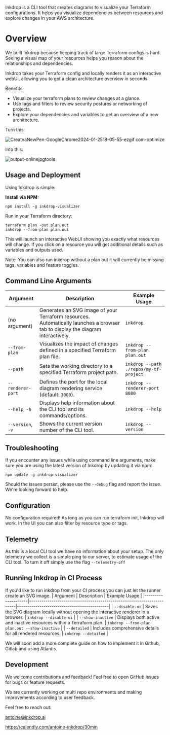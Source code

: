 Inkdrop is a CLI tool that creates diagrams to visualize your Terraform configurations.
It helps you visualize dependencies between resources and explore changes in your AWS architecture.

# Overview
We built Inkdrop because keeping track of large Terraform configs is hard. Seeing a visual map of your resources helps you reason about the relationships and dependencies.

Inkdrop takes your Terraform config and locally renders it as an interactive webUI, allowing you to get a clean architecture overview in seconds

Benefits:
- Visualize your terraform plans to review changes at a glance.
- Use tags and filters to review security postures or networking of projects.
- Explore your dependencies and variables to get an overview of a new architecture.

Turn this:

![CreateaNewPen-GoogleChrome2024-01-2518-05-55-ezgif com-optimize](https://github.com/inkdrop-org/inkdrop-visualizer/assets/86591160/073fbeb8-d67c-449d-adce-3426bddc9276)

Into this:

![output-onlinejpgtools](https://github.com/inkdrop-org/inkdrop-visualizer/assets/86591160/38eaae22-9d68-430c-99ab-a2d2dd49085c)

## Usage and Deployment
Using Inkdrop is simple:

**Install via NPM:**

```
npm install -g inkdrop-visualizer
```

Run in your Terraform directory:

```
terraform plan -out plan.out
inkdrop --from-plan plan.out
```
This will launch an interactive WebUI showing you exactly what resources will change. If you click on a resource you will get additional details such as variables and outputs used.

Note: You can also run inkdrop without a plan but it will currently be missing tags, variables and feature toggles.

## Command Line Arguments

| Argument           | Description                                                           | Example Usage                               |
|--------------------|-----------------------------------------------------------------------|---------------------------------------------|
| (no argument)      | Generates an SVG image of your Terraform resources. Automatically launches a browser tab to display the diagram interactively. | `inkdrop`                                   |
| `--from-plan`      | Visualizes the impact of changes defined in a specified Terraform plan file. | `inkdrop --from-plan plan.out`              |
| `--path`           | Sets the working directory to a specified Terraform project path.     | `inkdrop --path ./repos/my-tf-project`      |
| `--renderer-port`  | Defines the port for the local diagram rendering service (default: `3000`). | `inkdrop --renderer-port 8080`             |
| `--help`, `-h`     | Displays help information about the CLI tool and its commands/options. | `inkdrop --help`                           |
| `--version`, `-v`  | Shows the current version number of the CLI tool.                     | `inkdrop --version`                        |

## Troubleshooting

If you encounter any issues while using command line arguments, make sure you are using the latest version of Inkdrop by updating it via npm:

```
npm update -g inkdrop-visualizer
```

Should the issues persist, please use the `--debug` flag and report the issue. We're looking forward to help.

## Configuration
No configuration required! As long as you can run terraform init, Inkdrop will work.
In the UI you can also filter by resource type or tags. 

## Telemetry
As this is a local CLI tool we have no information about your setup. The only telemetry we collect is a simple ping to our server, to estimate usage of the CLI tool. 
To turn it off simply use the flag `--telemetry-off`

## Running Inkdrop in CI Process

If you'd like to run inkdrop from your CI process you can just let the runner create an SVG image. 
| Argument           | Description                                                           | Example Usage                               |
|--------------------|-----------------------------------------------------------------------|---------------------------------------------|
| `--disable-ui`     | Saves the SVG diagram locally without opening the interactive renderer in a browser. | `inkdrop --disable-ui`                     |
| `--show-inactive`  | Displays both active and inactive resources within a Terraform plan.  | `inkdrop --from-plan plan.out --show-inactive` |
| `--detailed`       | Includes comprehensive details for all rendered resources.            | `inkdrop --detailed`                        |

We will soon add a more complete guide on how to implement it in Github, Gitlab and using Atlantis.

## Development
We welcome contributions and feedback! Feel free to open GitHub issues for bugs or feature requests.

We are currently working on multi repo environments and making improvements according to user feedback.

Feel free to reach out:

antoine@inkdrop.ai

https://calendly.com/antoine-inkdrop/30min

